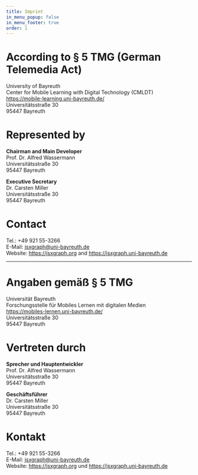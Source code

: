 ```yaml
---
title: Imprint
in_menu_popup: false
in_menu_footer: true
order: 1
---
```


# According to § 5 TMG (German Telemedia Act)

University of Bayreuth   
Center for Mobile Learning with Digital Technology (CMLDT)   
<https://mobile-learning.uni-bayreuth.de/>   
Universitätsstraße 30   
95447 Bayreuth

# Represented by

**Chairman and Main Developer**   
Prof. Dr. Alfred Wassermann   
Universitätsstraße 30   
95447 Bayreuth

**Executive Secretary**   
Dr. Carsten Miller   
Universitätsstraße 30   
95447 Bayreuth

# Contact

Tel.: +49 921 55-3266   
E-Mail: <jsxgraph@uni-bayreuth.de>   
Website: <https://jsxgraph.org> and <https://jsxgraph.uni-bayreuth.de>

---

# Angaben gemäß § 5 TMG

Universität Bayreuth   
Forschungsstelle für Mobiles Lernen mit digitalen Medien   
<https://mobiles-lernen.uni-bayreuth.de/>   
Universitätsstraße 30   
95447 Bayreuth

# Vertreten durch

**Sprecher und Hauptentwickler**   
Prof. Dr. Alfred Wassermann   
Universitätsstraße 30   
95447 Bayreuth

**Geschäftsführer**   
Dr. Carsten Miller   
Universitätsstraße 30   
95447 Bayreuth

# Kontakt

Tel.: +49 921 55-3266   
E-Mail: <jsxgraph@uni-bayreuth.de>   
Website: <https://jsxgraph.org> und <https://jsxgraph.uni-bayreuth.de>
